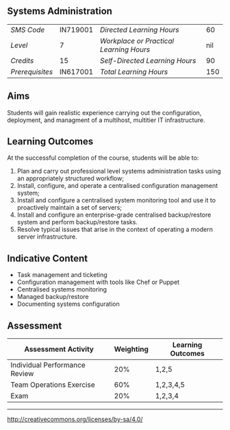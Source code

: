 ## Systems Administration

|                 |          |                                         |     |
|-----------------|----------|-----------------------------------------|-----|
| *SMS Code*      | IN719001 | *Directed Learning Hours*               | 60  |
| *Level*         | 7        | *Workplace or Practical Learning Hours* | nil |
| *Credits*       | 15       | *Self-Directed Learning Hours*          | 90  |
| *Prerequisites* | IN617001 | *Total Learning Hours*                  | 150 |

## Aims

Students will gain realistic experience carrying out the configuration,
deployment, and managment of a multihost, multitier IT infrastructure.

## Learning Outcomes

At the successful completion of the course, students will be able to:

1. Plan and carry out professional level systems administration tasks using an appropriately 
   structured workflow;
2. Install, configure, and operate a centralised configuration management system;
3. Install and configure a centralised system monitoring tool and use it to 
   proactively maintain a set of servers;
4. Install and configure an enterprise-grade centralised backup/restore system and
   perform backup/restore tasks.
5. Resolve typical issues that arise in the context of operating a modern
   server infrastructure.

## Indicative Content

* Task management and ticketing
* Configuration management with tools like Chef or Puppet
* Centralised systems monitoring
* Managed backup/restore
* Documenting systems configuration


## Assessment

| **Assessment Activity**       | **Weighting** | **Learning Outcomes** |
|-------------------------------|---------------|-----------------------|
| Individual Performance Review | 20%           | 1,2,5                 |
| Team Operations Exercise      | 60%           | 1,2,3,4,5             |
| Exam                          | 20%           | 1,2,3,4               |

---
http://creativecommons.org/licenses/by-sa/4.0/
